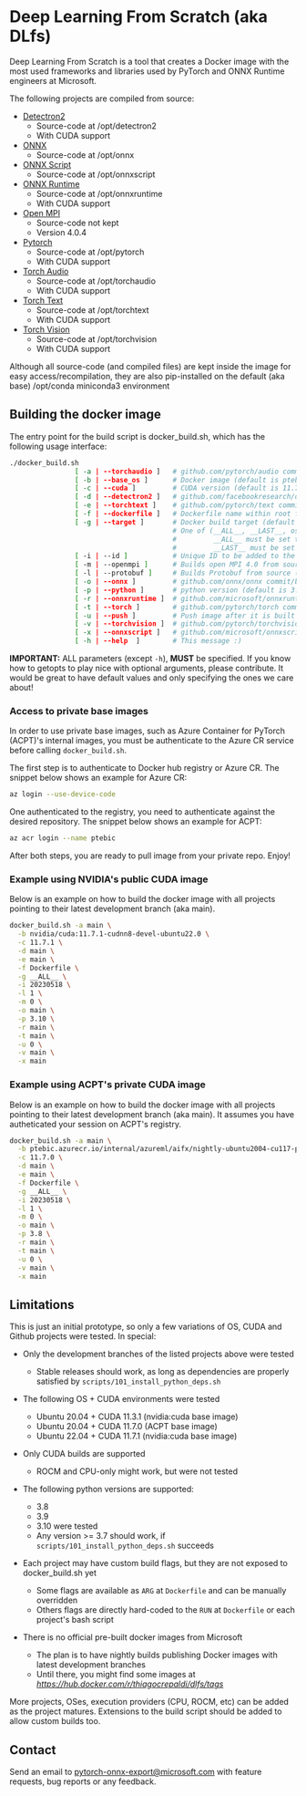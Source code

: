 # Deep Learning From Scratch (aka DLfs)

Deep Learning From Scratch is a tool that creates a Docker image with the
most used frameworks and libraries used by PyTorch and ONNX Runtime engineers at Microsoft.

The following projects are compiled from source:

* [Detectron2](https://github.com/facebookresearch/detectron2)
  * Source-code at /opt/detectron2
  * With CUDA support
* [ONNX](https://github.com/onnx/onnx)
  * Source-code at /opt/onnx
* [ONNX Script](https://github.com/microsoft/onnxscript)
  * Source-code at /opt/onnxscript
* [ONNX Runtime](https://github.com/mirosoft/onnxruntime)
  * Source-code at /opt/onnxruntime
  * With CUDA support
* [Open MPI](https://github.com/open-mpi/ompi)
  * Source-code not kept
  * Version 4.0.4
* [Pytorch](https://github.com/pytorch/pytorch)
  * Source-code at /opt/pytorch
  * With CUDA support
* [Torch Audio](https://github.com/pytorch/audio)
  * Source-code at /opt/torchaudio
  * With CUDA support
* [Torch Text](https://github.com/pytorch/text)
  * Source-code at /opt/torchtext
  * With CUDA support
* [Torch Vision](https://github.com/pytorch/vision)
  * Source-code at /opt/torchvision
  * With CUDA support

Although all source-code (and compiled files) are kept inside the image for easy access/recompilation, they are also pip-installed on the default (aka base) /opt/conda miniconda3 environment

## Building the docker image

The entry point for the build script is docker_build.sh, which has the following usage interface:

```bash
./docker_build.sh
                [ -a | --torchaudio ]   # github.com/pytorch/audio commit/branch/tag (default is main)
                [ -b | --base_os ]      # Docker image (default is ptebic.azurecr.io/internal/azureml/aifx/nightly-ubuntu2004-cu117-py38-torch210dev:latest)
                [ -c | --cuda ]         # CUDA version (default is 11.7.0)
                [ -d | --detectron2 ]   # github.com/facebookresearch/detectron2 commit/branch/tag (default is main)
                [ -e | --torchtext ]    # github.com/pytorch/text commit/branch/tag (default is main)
                [ -f | --dockerfile ]   # Dockerfile name within root folder (default is Dockerfile)
                [ -g | --target ]       # Docker build target (default is __ALL__)
                                        # One of (__ALL__, __LAST__, os, conda, onnx, torch, torchtext, torchaudio, torchvision, detectron2, onnxruntime)
                                        #         __ALL__ must be set to build all targets available (only for multi-stage Dockerfile)
                                        #         __LAST__ must be set to build the last stage which combines all previous (only for multi-stage Dockerfile)
                [ -i | --id ]           # Unique ID to be added to the resulting Docker image name (default is YYYYMMDD)
                [ -m | --openmpi ]      # Builds open MPI 4.0 from source (tarball) (default is 1)
                [ -l | --protobuf ]     # Builds Protobuf from source (tarball) (default is 1)
                [ -o | --onnx ]         # github.com/onnx/onnx commit/branch/tag (default is main)
                [ -p | --python ]       # python version (default is 3.8)
                [ -r | --onnxruntime ]  # github.com/microsoft/onnxruntime commit/branch/tag (default is main)
                [ -t | --torch ]        # github.com/pytorch/torch commit/branch/tag (default is main)
                [ -u | --push ]         # Push image after it is built (default is 1)
                [ -v | --torchvision ]  # github.com/pytorch/torchvision commit/branch/tag (default is main)
                [ -x | --onnxscript ]   # github.com/microsoft/onnxscript commit/branch/tag (default is main)
                [ -h | --help  ]        # This message :)
```

**IMPORTANT:** ALL parameters (except `-h`), **MUST** be specified. If you know how to getopts to play nice with optional arguments, please contribute. It would be great to have default values and only specifying the ones we care about!

### Access to private base images

In order to use private base images, such as Azure Container for PyTorch (ACPT)'s internal images,
you must be authenticate to the Azure CR service before calling `docker_build.sh`.

The first step is to authenticate to Docker hub registry or Azure CR.
The snippet below shows an example for Azure CR:

```bash
az login --use-device-code
```

One authenticated to the registry, you need to authenticate against the desired repository.
The snippet below shows an example for ACPT:

```bash
az acr login --name ptebic
```

After both steps, you are ready to pull image from your private repo. Enjoy!

### Example using NVIDIA's public CUDA image

Below is an example on how to build the docker image with all projects pointing to their latest development branch (aka main).

```bash
docker_build.sh -a main \
  -b nvidia/cuda:11.7.1-cudnn8-devel-ubuntu22.0 \
  -c 11.7.1 \
  -d main \
  -e main \
  -f Dockerfile \
  -g __ALL__ \
  -i 20230518 \
  -l 1 \
  -m 0 \
  -o main \
  -p 3.10 \
  -r main \
  -t main \
  -u 0 \
  -v main \
  -x main
```

### Example using ACPT's private CUDA image

Below is an example on how to build the docker image with all projects pointing to their latest development branch (aka main).
It assumes you have autheticated your session on ACPT's registry.

```bash
docker_build.sh -a main \
  -b ptebic.azurecr.io/internal/azureml/aifx/nightly-ubuntu2004-cu117-py38-torch210dev:latest \
  -c 11.7.0 \
  -d main \
  -e main \
  -f Dockerfile \
  -g __ALL__ \
  -i 20230518 \
  -l 1 \
  -m 0 \
  -o main \
  -p 3.8 \
  -r main \
  -t main \
  -u 0 \
  -v main \
  -x main
```

## Limitations

This is just an initial prototype, so only a few variations of OS, CUDA and Github projects were tested. In special:

* Only the development branches of the listed projects above were tested
  * Stable releases should work, as long as dependencies are properly satisfied by `scripts/101_install_python_deps.sh`

* The following OS + CUDA environments were tested
  * Ubuntu 20.04 + CUDA 11.3.1 (nvidia:cuda base image)
  * Ubuntu 20.04 + CUDA 11.7.0 (ACPT base image)
  * Ubuntu 22.04 + CUDA 11.7.1 (nvidia:cuda base image)

* Only CUDA builds are supported
  * ROCM and CPU-only might work, but were not tested

* The following python versions are supported:
  * 3.8
  * 3.9
  * 3.10 were tested
  * Any version >= 3.7 should work, if `scripts/101_install_python_deps.sh` succeeds

* Each project may have custom build flags, but they are not exposed to docker_build.sh yet
  * Some flags are available as `ARG` at `Dockerfile` and can be manually overridden
  * Others flags are directly hard-coded to the `RUN` at `Dockerfile` or each project's bash script

* There is no official pre-built docker images from Microsoft
  * The plan is to have nightly builds publishing Docker images with latest development branches
  * Until there, you might find some images at *https://hub.docker.com/r/thiagocrepaldi/dlfs/tags*

More projects, OSes, execution providers (CPU, ROCM, etc) can be added as the project matures.
Extensions to the build script should be added to allow custom builds too.

## Contact

Send an email to pytorch-onnx-export@microsoft.com with feature requests, bug reports or any feedback.
